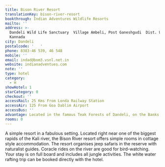 ```yaml
---
title: Bison River Resort
translationKey: bison-river-resort
bookthrough: Indian Adventures Wildlife Resorts
mailto: ''
address: >-
  Dandeli Wild Life Sanctuary  Village Ambeli, Post Ganeshgudi  Dist. Uttar
  Kannada
city: Dandeli
postalcode: '   '
phone: 8383-46 539, 46 548
mobile: ''
email: indad@bom3.vsnl.net.in
website: indianadventues.com
note: ''
type: hotel
category:
  - H
showHotel: 1
starCategory: 0
checkout: ''
accessRail: 25 Kms From Londa Railway Station
accessAir: 125 From Goa Dablim Airport
accessBus: ''
advantage: Located in the famous Teak Forests of Dandeli, on the Banks of Kali River
rooms: 0
---
```

A simple resort in a fabulous setting. Located right near one of the biggest rapids of the Kali river, the Bison River resort offers simple rooms in cottage style accommodation. The resort organises jeep safaris in the reserve with naturalist guides. Coracle rides on the river are good for bird-watching.  Your stay is on full board and includes all jungle activities. The white water rafting trip can be booked directly with the hotel.